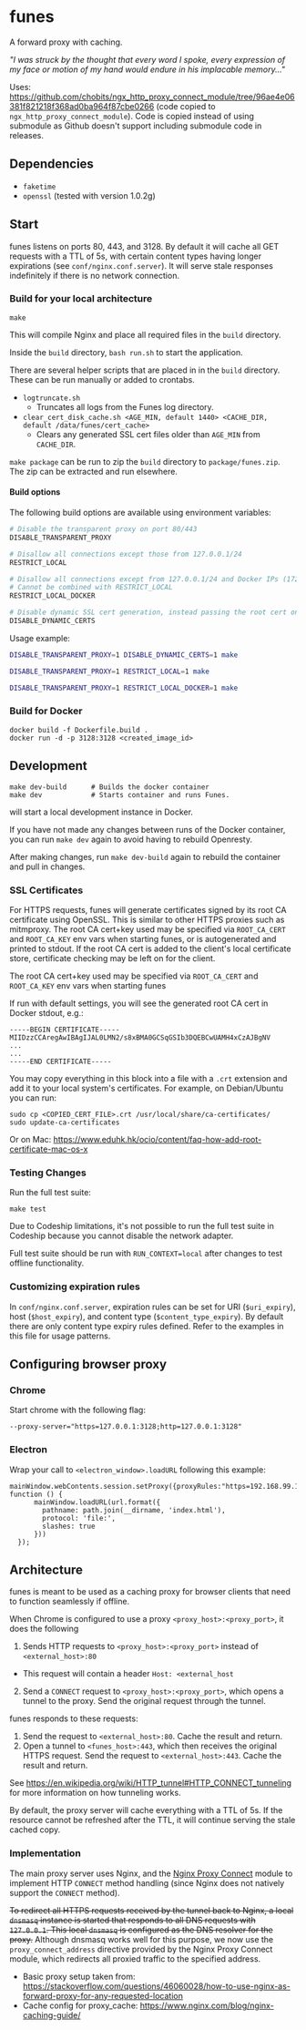 # funes

A forward proxy with caching.

*"I was struck by the thought that every word I spoke, every expression of my face or motion of my hand would endure in his implacable memory..."*

Uses: https://github.com/chobits/ngx_http_proxy_connect_module/tree/96ae4e06381f821218f368ad0ba964f87cbe0266
(code copied to `ngx_http_proxy_connect_module`). Code is copied instead of using submodule as Github doesn't support including submodule code in releases.

## Dependencies

- `faketime`
- `openssl` (tested with version 1.0.2g)

## Start

funes listens on ports 80, 443, and 3128. By default it will cache all GET requests with a TTL of 5s, with certain content types having longer expirations (see `conf/nginx.conf.server`). It will serve stale responses indefinitely if there is no network connection.

### Build for your local architecture

```
make
```

This will compile Nginx and place all required files in the `build` directory.

Inside the `build` directory, `bash run.sh` to start the application.

There are several helper scripts that are placed in in the `build` directory. These can be run manually or added to crontabs.
- `logtruncate.sh`
	- Truncates all logs from the Funes log directory.
- `clear_cert_disk_cache.sh <AGE_MIN, default 1440> <CACHE_DIR, default /data/funes/cert_cache>`
	- Clears any generated SSL cert files older than `AGE_MIN` from `CACHE_DIR`.

`make package` can be run to zip the `build` directory to `package/funes.zip`. The zip can be extracted and run elsewhere.


#### Build options

The following build options are available using environment variables:

```bash
# Disable the transparent proxy on port 80/443
DISABLE_TRANSPARENT_PROXY

# Disallow all connections except those from 127.0.0.1/24
RESTRICT_LOCAL

# Disallow all connections except from 127.0.0.1/24 and Docker IPs (172.18, 172.19, 172.21 prefixes)
# Cannot be combined with RESTRICT_LOCAL
RESTRICT_LOCAL_DOCKER

# Disable dynamic SSL cert generation, instead passing the root cert on each response
DISABLE_DYNAMIC_CERTS
```

Usage example:
```bash
DISABLE_TRANSPARENT_PROXY=1 DISABLE_DYNAMIC_CERTS=1 make

DISABLE_TRANSPARENT_PROXY=1 RESTRICT_LOCAL=1 make

DISABLE_TRANSPARENT_PROXY=1 RESTRICT_LOCAL_DOCKER=1 make
```

### Build for Docker

```
docker build -f Dockerfile.build .
docker run -d -p 3128:3128 <created_image_id>
```

## Development

```
make dev-build 		# Builds the docker container
make dev        	# Starts container and runs Funes.
```

will start a local development instance in Docker.

If you have not made any changes between runs of the Docker container, you can run `make dev` again to avoid having to rebuild Openresty.

After making changes, run `make dev-build` again to rebuild the container and pull in changes.


### SSL Certificates

For HTTPS requests, funes will generate certificates signed by its root CA certificate using OpenSSL. This is similar to other HTTPS proxies such as mitmproxy. The root CA cert+key used may be specified via `ROOT_CA_CERT` and `ROOT_CA_KEY` env vars when starting funes, or is autogenerated and printed to stdout. If the root CA cert is added to the client's local certificate store, certificate checking may be left on for the client.

The root CA cert+key used may be specified via `ROOT_CA_CERT` and `ROOT_CA_KEY` env vars when starting funes

If run with default settings, you will see the generated root CA cert in Docker stdout, e.g.:

```
-----BEGIN CERTIFICATE-----
MIIDzzCCAregAwIBAgIJAL0LMN2/s8xBMA0GCSqGSIb3DQEBCwUAMH4xCzAJBgNV
...
...
-----END CERTIFICATE-----
```

You may copy everything in this block into a file with a `.crt` extension and add it to your local system's certificates. For example, on Debian/Ubuntu you can run:

```
sudo cp <COPIED_CERT_FILE>.crt /usr/local/share/ca-certificates/
sudo update-ca-certificates
```

Or on Mac: https://www.eduhk.hk/ocio/content/faq-how-add-root-certificate-mac-os-x

### Testing Changes

Run the full test suite:

```
make test
```

Due to Codeship limitations, it's not possible to run the full test suite in Codeship because you cannot disable the network adapter.

Full test suite should be run with `RUN_CONTEXT=local` after changes to test offline functionality.

### Customizing expiration rules

In `conf/nginx.conf.server`, expiration rules can be set for URI (`$uri_expiry`), host (`$host_expiry`), and content type (`$content_type_expiry`). By default there are only content type expiry rules defined. Refer to the examples in this file for usage patterns.

## Configuring browser proxy

### Chrome

Start chrome with the following flag:
```
--proxy-server="https=127.0.0.1:3128;http=127.0.0.1:3128"
```

### Electron

Wrap your call to `<electron_window>.loadURL` following this example:
```
mainWindow.webContents.session.setProxy({proxyRules:"https=192.168.99.100:3128;http=192.168.99.100:3128"}, function () {
      mainWindow.loadURL(url.format({
        pathname: path.join(__dirname, 'index.html'),
        protocol: 'file:',
        slashes: true
      }))
  });
```

## Architecture

funes is meant to be used as a caching proxy for browser clients that need to function seamlessly if offline.

When Chrome is configured to use a proxy `<proxy_host>:<proxy_port>`, it does the following
1. Sends HTTP requests to `<proxy_host>:<proxy_port>` instead of `<external_host>:80`
  - This request will contain a header `Host: <external_host`
2. Send a `CONNECT` request to `<proxy_host>:<proxy_port>`, which opens a tunnel to the proxy. Send the original request through the tunnel.

funes responds to these requests:
1. Send the request to `<external_host>:80`. Cache the result and return.
2. Open a tunnel to `<funes_host>:443`, which then receives the original HTTPS request. Send the request to `<external_host>:443`. Cache the result and return.

See https://en.wikipedia.org/wiki/HTTP_tunnel#HTTP_CONNECT_tunneling for more information on how tunneling works.

By default, the proxy server will cache everything with a TTL of 5s. If the resource cannot be refreshed after the TTL, it will continue serving the stale cached copy.

### Implementation

The main proxy server uses Nginx, and the [Nginx Proxy Connect](https://github.com/chobits/ngx_http_proxy_connect_module) module to implement HTTP `CONNECT` method handling (since Nginx does not natively support the `CONNECT` method).

~~To redirect all HTTPS requests received by the tunnel back to Nginx, a local `dnsmasq` instance is started that responds to all DNS requests with `127.0.0.1`. This local `dnsmasq` is configured as the DNS resolver for the proxy.~~ Although dnsmasq works well for this purpose, we now use the `proxy_connect_address` directive provided by the Nginx Proxy Connect module, which redirects all proxied traffic to the specified address.

- Basic proxy setup taken from: https://stackoverflow.com/questions/46060028/how-to-use-nginx-as-forward-proxy-for-any-requested-location
- Cache config for proxy_cache: https://www.nginx.com/blog/nginx-caching-guide/
